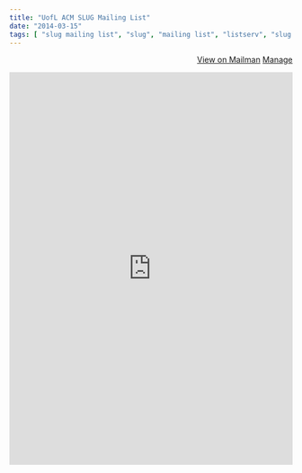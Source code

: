 ```yaml
---
title: "UofL ACM SLUG Mailing List"
date: "2014-03-15"
tags: [ "slug mailing list", "slug", "mailing list", "listserv", "slug listserv" ]
---
```

<p>
<div align="right">
	<a href="http://lists.speedacm.org/pipermail/slug/" class="btn btn-primary" target="_blank" title="View group on Mailman"><i class="glyphicon glyphicon-comment"></i> View on Mailman</a>
	<a href="http://lists.speedacm.org/listinfo/slug" target="_blank" title="Manage subscription to SLUG Mailing List" class="btn btn-success"><i class="icon-white icon-envelope"></i> Manage</a>
</div>
</p>
<iframe id="forum_embed"
  src="http://lists.speedacm.org/listinfo/slug"
  frameborder="0"
  width="100%"
  height="700">
</iframe>
